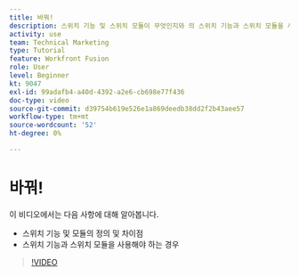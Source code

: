 ```yaml
---
title: 바꿔!
description: 스위치 기능 및 스위치 모듈이 무엇인지와 의 스위치 기능과 스위치 모듈을 사용할 시기에 대해 알아봅니다. [!DNL Adobe Workfront Fusion].
activity: use
team: Technical Marketing
type: Tutorial
feature: Workfront Fusion
role: User
level: Beginner
kt: 9047
exl-id: 99adafb4-a40d-4392-a2e6-cb698e77f436
doc-type: video
source-git-commit: d39754b619e526e1a869deedb38dd2f2b43aee57
workflow-type: tm+mt
source-wordcount: '52'
ht-degree: 0%

---
```


# 바꿔!

이 비디오에서는 다음 사항에 대해 알아봅니다.

* 스위치 기능 및 모듈의 정의 및 차이점
* 스위치 기능과 스위치 모듈을 사용해야 하는 경우

>[!VIDEO](https://video.tv.adobe.com/v/335288/?quality=12)
